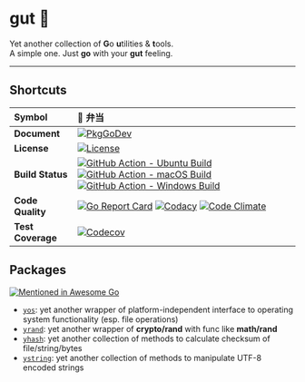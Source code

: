 # gut 🍱

Yet another collection of **G**o **u**tilities & **t**ools.  
A simple one. Just **go** with your **gut** feeling.

* * *

## Shortcuts

| Symbol            | 🍱 弁当                                                                                                                                                                                                                                                                                                                                                                                                                                        |
| :---------------- | :------------------------------------------------------------------------------------------------------------------------------------------------------------------------------------------------------------------------------------------------------------------------------------------------------------------------------------------------------------------------------------------------------------------------------------------- |
| **Document**      | [![PkgGoDev](https://pkg.go.dev/badge/github.com/1set/gut)](https://pkg.go.dev/github.com/1set/gut)                                                                                                                                                                                                                                                                                                                                          |
| **License**       | [![License](https://img.shields.io/github/license/1set/gut)](https://github.com/1set/gut/blob/master/LICENSE)                                                                                                                                                                                                                                                                                                                                |
| **Build Status**  | [![GitHub Action - Ubuntu Build](https://github.com/1set/gut/workflows/Ubuntu/badge.svg)](https://github.com/1set/gut/actions?workflow=Ubuntu) [![GitHub Action - macOS Build](https://github.com/1set/gut/workflows/macOS/badge.svg)](https://github.com/1set/gut/actions?workflow=macOS) [![GitHub Action - Windows Build](https://github.com/1set/gut/workflows/Windows/badge.svg)](https://github.com/1set/gut/actions?workflow=Windows) |
| **Code Quality**  | [![Go Report Card](https://goreportcard.com/badge/github.com/1set/gut)](https://goreportcard.com/report/github.com/1set/gut) [![Codacy](https://api.codacy.com/project/badge/Grade/f70fcc271c3e4785a3dfb87739a44cd0)](https://www.codacy.com/manual/an9an63/gut) [![Code Climate](https://api.codeclimate.com/v1/badges/6217d80425ed0b096664/maintainability)](https://codeclimate.com/github/1set/gut/maintainability)                      |
| **Test Coverage** | [![Codecov](https://codecov.io/gh/1set/gut/branch/master/graph/badge.svg)](https://codecov.io/gh/1set/gut/branch/master)                                                                                                                                                                                                                                                                                                                     |

## Packages

[![Mentioned in Awesome Go](https://awesome.re/mentioned-badge.svg)](https://github.com/avelino/awesome-go)

-   [`yos`](https://godoc.org/github.com/1set/gut/yos): yet another wrapper of platform-independent interface to operating system functionality (esp. file operations)
-   [`yrand`](https://godoc.org/github.com/1set/gut/yrand): yet another wrapper of **crypto/rand** with func like **math/rand**
-   [`yhash`](https://godoc.org/github.com/1set/gut/yhash): yet another collection of methods to calculate checksum of file/string/bytes
-   [`ystring`](https://godoc.org/github.com/1set/gut/ystring): yet another collection of methods to manipulate UTF-8 encoded strings

